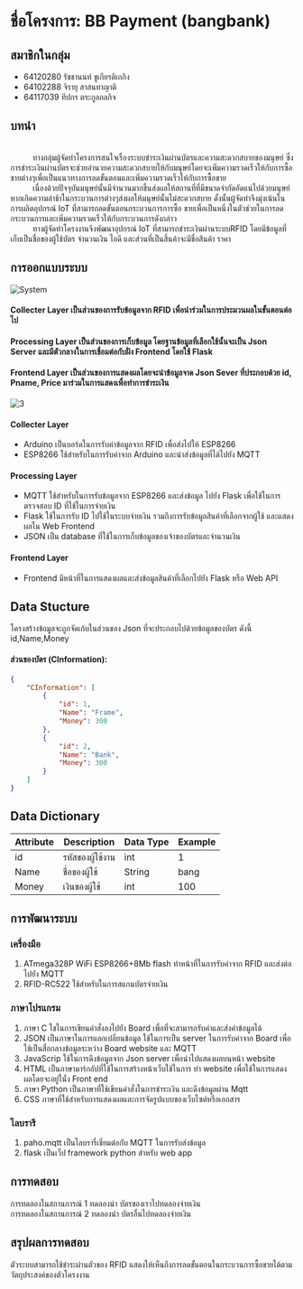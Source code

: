 # ชื่อโครงการ: BB Payment (bangbank)

## สมาชิกในกลุ่ม
- 64120280 รัชชานนท์ ชูเกียรติเถกิง 
- 64102288 จิรายุ สาสนทาญาติ 
- 64117039 ทีปกร ตระกูลกลกิจ

## บทนำ
<br>&nbsp;&nbsp;&nbsp;&nbsp;&nbsp;&nbsp;&nbsp;&nbsp;&nbsp;&nbsp;ทางกลุ่มผู้จัดทำโครงการสนใจเรื่องระบบชำระเงินผ่านบัตรและความสะดวกสบายของมนุษย์ ซึ่งการชำระเงินผ่านบัตรจะช่วยอำนวยความสะดวกสบายให้กับมนุษย์โดยจะเพิ่มความรวดเร็วให้กับการซื้อขายต่างๆเพื่อเป็นแนวทางการลดขั้นตอนและเพิ่มความรวดเร็วให้กับการซื้อขาย
<br>&nbsp;&nbsp;&nbsp;&nbsp;&nbsp;&nbsp;&nbsp;&nbsp;&nbsp;&nbsp;เนื่องด้วยปัจจุบันมนุษย์นั้นมีจำนวนมากขึ้นส่งผลให้สถานที่ที่มีขนาดจำกัดอัดแน่ไปด้วยมนุษย์หากเกิดความล่าช้าในกระบวนการต่างๆส่งผลให้มนุษย์นั้นไม่สะดวกสบาย ดั้งนั้นผู้จัดทำจึงมุ่งเน้นในการผลิตอุปกรณ์ IoT ที่สามารถลดขั้นตอนกระบวนการการซื้อ ขายเพื่อเป็นหนึ่งในตัวช่วยในการลดกระบวนการและเพิ่มความรวดเร็วให้กับกระบวนการดังกล่าว
<br>&nbsp;&nbsp;&nbsp;&nbsp;&nbsp;&nbsp;&nbsp;&nbsp;&nbsp;&nbsp;ทางผู้จัดทำโครงงานจึงพัฒนาอุปกรณ์ IoT ที่สามารถชำระเงินผ่านระบบRFID โดยมีข้อมูลที่เก็บเป็นชื่อของผู้ใช้บัตร จำนวนเงิน ไอดี และส่วนที่เป็นสิ้นค้าจะมีชื่อสินค้า ราคา

## การออกแบบระบบ


![System](https://drive.google.com/uc?id=1Pic7np83KYsHdboHVI8eHc9xhwm-jWYE)

#### Collecter Layer เป็นส่วนของการรับข้อมูลจาก RFID เพื่อนำร่วมในการประมวนผลในขั้นตอนต่อไป

#### Processing Layer เป็นส่วนของการเก็บข้อมูล โดยฐานข้อมูลที่เลือกใช้นั้นจะเป็น Json Server และมีตัวกลางในการเชื่อมต่อกับฝั่ง Frontend โดยใช้ Flask 

#### Frontend Layer  เป็นส่วนของการแสดงผลโดยจะนำข้อมูลจาด Json Sever ที่ประกอบด้วย id, Pname, Price มาร่วมในการแสดงเพื่อทำการชำระเงิน


![3](https://github.com/FrameMeRy/miniproject-iot/assets/102577717/d2ee909f-5a3f-4415-8dfb-6d884edb449d)

#### Collecter Layer 
- Arduino เป็นบอร์ดในการรับค่าข้อมูลจาก RFID เพื่อส่งไปให้ ESP8266
- ESP8266 ใช้สำหรับในการรับค่าจาก Arduino และนำส่งข้อมูลที่ได้ไปยัง MQTT
#### Processing Layer
- MQTT ใช้สำหรับในการรับข้อมูลจาก ESP8266 และส่งข้อมูล ไปยัง Flask เพื่อใช้ในการตรวจสอบ ID ที่ใช้ในการจ่ายเงิน
- Flask ใช้ในการรับ ID ไปใช้ในระบบจ่ายเงิน รวมถึงการรับข้อมูลสินค้าที่เลือกจากผู้ใช้ และแสดงผลใน Web Frontend
- JSON เป็น database ที่ใช้ในการเก็บข้อมูลของเจ้าของบัตรและจำนวนเงิน
#### Frontend Layer
- Frontend มีหน้าที่ในการแสดงผลและส่งข้อมูลสินค้าที่เลือกไปยัง Flask หรือ Web API



## Data Stucture
โครงสร้างข้อมูลจะถูกจัดเก้บในส่วนของ Json ที่จะประกอบไปด้วยข้อมูลของบัตร ดังนี้ id,Name,Money 

#### ส่วนของบัตร (CInformation):
```json
{
    "CInformation": [
        {
            "id": 1,
            "Name": "Frame",
            "Money": 300
        },
        {
            "id": 2,
            "Name": "Bank",
            "Money": 300
        }
    ]
}

```

## Data Dictionary

| Attribute | Description | Data Type | Example |
|--------------------|--------------------|--------------------|--------------------|
| id  | รหัสของผู้ใช้งาน  | int   | 1   |
| Name  |  ชื่อของผู้ใช้  | String   | bang   |
| Money  |เงินของผู้ใช้  | int   | 100   |

## การพัฒนาระบบ
### เครื่องมือ 
1) ATmega328P WiFi ESP8266+8Mb flash ทำหน้าที่ในการรับค่าจาก RFID และส่งต่อไปยัง MQTT 
2) RFID-RC522 ใช้สำหรับในการสแกนบัตรจ่ายเงิน


### ภาษาโปรแกรม
1) ภาษา C ใชในการเขียนคำสั่งลงไปยัง Board เพื่อที่จะสามารถรับค่าและส่งค่าข้อมูลได้
2) JSON เป็นภาษาในการแลกเปลี่ยนข้อมูล ใช้ในการเป็น server ในการรับค่าจาก Board เพื่อใช้เป็นสื่อกลางข้อมูลระหว่าง Board website และ MQTT
3) JavaScrip ใช้ในการดึงข้อมูลจาก Json server เพื่อนำไปแสดงผลบนหน้า website 
4) HTML  เป็นภาษามาร์กอัปที่ใช้ในการสร้างหน้าเว็บใช้ในการ ทำ website เพื่อใช้ในการแสดงผลโดยจะอยู่ในั่ง Front end
5) ภาษา Python เป็นภาษาที่ใช้เขียนคำสั่งในการชำระเงิน และดึงข้อมูลผ่าน Mqtt
6) CSS ภาษาที่ใช้สำหรับการแสดงผลและการจัดรูปแบบของเว็บไซต์หรือเอกสาร


### ไลบรารี
1) paho.mqtt เป็นไลบรารี่เชี่ยมต่อกับ MQTT ในการรับส่งข้อมูล
2) flask เป็นเว็ป framework python สำหรับ web app 
## การทดสอบ  

การทดลองในสถานการณ์ 1 ทดลองนำ บัตรของเราไปทดลองจ่ายเงิน <br>
การทดลองในสถานการณ์ 2 ทดลองนำ บัตรอื่นไปทดลองจ่ายเงิน 


## สรุปผลการทดสอบ

ตัวระบบสามารถใช้ชำระผ่านตัวของ RFID แสดงให้เห็นถึงการลดขั้นตอนในกระบวนการซื้อขายได้ตามวัตถุประสงค์ของตัวโครงงาน


